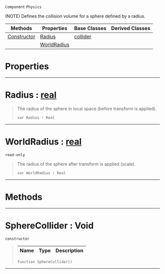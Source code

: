  `Component` `Physics`



(NOTE) Defines the collision volume for a sphere defined by a radius.

|Methods|Properties|Base Classes|Derived Classes|
|---|---|---|---|
|[ Constructor](https://github.com/ZilchEngine/ZilchDocs/blob/master/code_reference/class_reference/spherecollider.md#spherecollider-void)|[ Radius](https://github.com/ZilchEngine/ZilchDocs/blob/master/code_reference/class_reference/spherecollider.md#radius-zilch-engine-docum)|[collider](https://github.com/ZilchEngine/ZilchDocs/blob/master/code_reference/class_reference/collider.md)| |
| |[ WorldRadius](https://github.com/ZilchEngine/ZilchDocs/blob/master/code_reference/class_reference/spherecollider.md#worldradius-zilch-engine)| | |


 #  Properties


---  
 #  Radius : [real](https://github.com/ZilchEngine/ZilchDocs/blob/master/code_reference/nada_base_types/real.md)

> The radius of the sphere in local space (before transform is applied).
> ``` lang=cpp, name=Nada
> var Radius : Real


---  
 #  WorldRadius : [real](https://github.com/ZilchEngine/ZilchDocs/blob/master/code_reference/nada_base_types/real.md)

 `read-only`

> The radius of the sphere after transform is applied (scale).
> ``` lang=cpp, name=Nada
> var WorldRadius : Real


---  
 #  Methods


---  
 #  SphereCollider : Void

 `constructor`

> 
> |Name|Type|Description|
> |---|---|---|
> ``` lang=cpp, name=Nada
> function SphereCollider()
> ``` 


---  
 

 